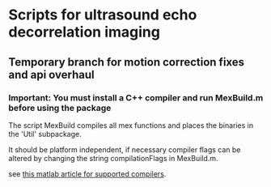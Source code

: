# Scripts for ultrasound echo decorrelation imaging
## Temporary branch for motion correction fixes and api overhaul
### Important: You must install a C++ compiler and run MexBuild.m before using the package
The script MexBuild compiles all mex functions and places the binaries in the 'Util' subpackage.

It should be platform independent, if necessary compiler flags can be altered by changing the string compilationFlags in MexBuild.m.

see [this matlab article for supported compilers](https://www.mathworks.com/support/requirements/supported-compilers.html).
